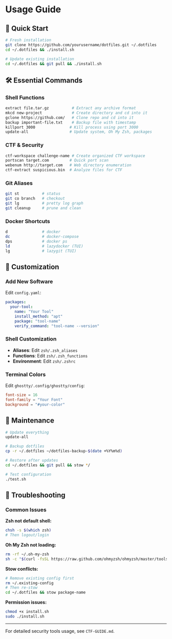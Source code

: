 # Usage Guide

## 🚀 Quick Start

```bash
# Fresh installation
git clone https://github.com/yourusername/dotfiles.git ~/.dotfiles
cd ~/.dotfiles && ./install.sh

# Update existing installation
cd ~/.dotfiles && git pull && ./install.sh
```

## 🛠️ Essential Commands

### Shell Functions
```bash
extract file.tar.gz          # Extract any archive format
mkcd new-project             # Create directory and cd into it
gclone https://github.com/   # Clone repo and cd into it
backup important-file.txt    # Backup file with timestamp
killport 3000               # Kill process using port 3000
update-all                  # Update system, Oh My Zsh, packages
```

### CTF & Security
```bash
ctf-workspace challenge-name # Create organized CTF workspace
portscan target.com         # Quick port scan
webenum http://target.com   # Web directory enumeration
ctf-extract suspicious.bin  # Analyze files for CTF
```

### Git Aliases
```bash
git st          # status
git co branch   # checkout
git lg          # pretty log graph
git cleanup     # prune and clean
```

### Docker Shortcuts
```bash
d               # docker
dc              # docker-compose
dps             # docker ps
ld              # lazydocker (TUI)
lg              # lazygit (TUI)
```

## 🎨 Customization

### Add New Software
Edit `config.yaml`:
```yaml
packages:
  your-tool:
    name: "Your Tool"
    install_method: "apt"
    package: "tool-name"
    verify_command: "tool-name --version"
```

### Shell Customization
- **Aliases**: Edit `zsh/.zsh_aliases`
- **Functions**: Edit `zsh/.zsh_functions`
- **Environment**: Edit `zsh/.zshrc`

### Terminal Colors
Edit `ghostty/.config/ghostty/config`:
```toml
font-size = 16
font-family = "Your Font"
background = "#your-color"
```

## 🔧 Maintenance

```bash
# Update everything
update-all

# Backup dotfiles
cp -r ~/.dotfiles ~/dotfiles-backup-$(date +%Y%m%d)

# Restore after updates
cd ~/.dotfiles && git pull && stow */

# Test configuration
./test.sh
```

## 🐛 Troubleshooting

### Common Issues

**Zsh not default shell:**
```bash
chsh -s $(which zsh)
# Then logout/login
```

**Oh My Zsh not loading:**
```bash
rm -rf ~/.oh-my-zsh
sh -c "$(curl -fsSL https://raw.github.com/ohmyzsh/ohmyzsh/master/tools/install.sh)"
```

**Stow conflicts:**
```bash
# Remove existing config first
rm ~/.existing-config
# Then re-stow
cd ~/.dotfiles && stow package-name
```

**Permission issues:**
```bash
chmod +x install.sh
sudo ./install.sh
```

---

For detailed security tools usage, see `CTF-GUIDE.md`.

